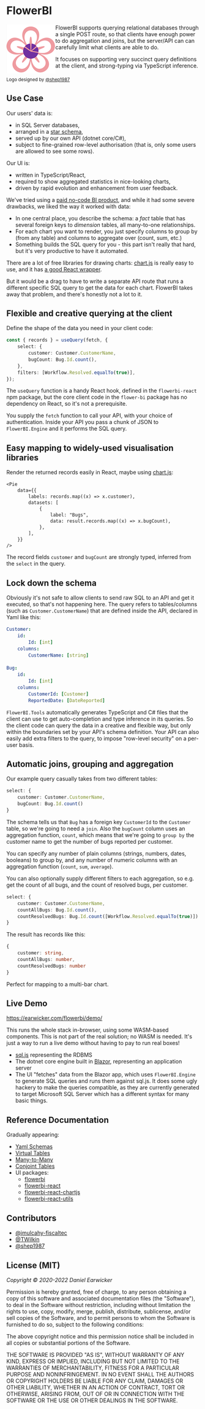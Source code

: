 # FlowerBI

<img align="left" width="128" height="128" src="logo128.png">

FlowerBI supports querying relational databases through a single POST route, so that clients have enough power to do aggregation and joins, but the server/API can can carefully limit what clients are able to do.

It focuses on supporting very succinct query definitions at the client, and strong-typing via TypeScript inference.

<sub>Logo designed by [@shep1987](https://github.com/shep1987)</sub>

## Use Case

Our users' data is:

-   in SQL Server databases,
-   arranged in a [star schema](https://en.wikipedia.org/wiki/Star_schema),
-   served up by our own API (dotnet core/C#),
-   subject to fine-grained row-level authorisation (that is, only some users are allowed to see some rows).

Our UI is:

-   written in TypeScript/React,
-   required to show aggregated statistics in nice-looking charts,
-   driven by rapid evolution and enhancement from user feedback.

We've tried using a [paid no-code BI product](./PowerBI.md), and while it had some severe drawbacks, we liked the way it worked with data:

-   In one central place, you describe the schema: a _fact_ table that has several foreign keys to _dimension_ tables, all many-to-one relationships.
-   For each chart you want to render, you just specify columns to group by (from any table) and columns to aggregate over (count, sum, etc.)
-   Something builds the SQL query for you - this part isn't really that hard, but it's very productive to have it automated.

There are a lot of free libraries for drawing charts: [chart.js](https://www.chartjs.org/) is really easy to use, and it has [a good React wrapper](https://github.com/jerairrest/react-chartjs-2).

But it would be a drag to have to write a separate API route that runs a different specific SQL query to get the data for each chart. FlowerBI takes away that problem, and there's honestly not a lot to it.

## Flexible and creative querying at the client

Define the shape of the data you need in your client code:

```ts
const { records } = useQuery(fetch, {
    select: {
        customer: Customer.CustomerName,
        bugCount: Bug.Id.count(),
    },
    filters: [Workflow.Resolved.equalTo(true)],
});
```

The `useQuery` function is a handy React hook, defined in the `flowerbi-react` npm package, but the core client code in the `flower-bi` package has no dependency on React, so it's not a prerequisite.

You supply the `fetch` function to call your API, with your choice of authentication. Inside your API you pass a chunk of JSON to `FlowerBI.Engine` and it performs the SQL query.

## Easy mapping to widely-used visualisation libraries

Render the returned records easily in React, maybe using [chart.js](https://github.com/jerairrest/react-chartjs-2):

```tsx
<Pie
    data={{
        labels: records.map((x) => x.customer),
        datasets: [
            {
                label: "Bugs",
                data: result.records.map((x) => x.bugCount),
            },
        ],
    }}
/>
```

The record fields `customer` and `bugCount` are strongly typed, inferred from the `select` in the query.

## Lock down the schema

Obviously it's not safe to allow clients to send raw SQL to an API and get it executed, so that's not happening here. The query refers to tables/columns (such as `Customer.CustomerName`) that are defined inside the API, declared in Yaml like this:

```yaml
Customer:
    id:
        Id: [int]
    columns:
        CustomerName: [string]

Bug:
    id:
        Id: [int]
    columns:
        CustomerId: [Customer]
        ReportedDate: [DateReported]
```

`FlowerBI.Tools` automatically generates TypeScript and C# files that the client can use to get auto-completion and type inference in its queries. So the client code can query the data in a creative and flexible way, but only within the boundaries set by your API's schema definition. Your API can also easily add extra filters to the query, to impose "row-level security" on a per-user basis.

## Automatic joins, grouping and aggregation

Our example query casually takes from two different tables:

```ts
select: {
    customer: Customer.CustomerName,
    bugCount: Bug.Id.count()
}
```

The schema tells us that `Bug` has a foreign key `CustomerId` to the `Customer` table, so we're going to need a `join`. Also the `bugCount` column uses an aggregation function, `count`, which means that we're going to `group by` the customer name to get the number of bugs reported per customer.

You can specify any number of plain columns (strings, numbers, dates, booleans) to group by, and any number of numeric columns with an aggregation function (`count`, `sum`, `average`).

You can also optionally supply different filters to each aggregation, so e.g. get the count of all bugs, and the count of resolved bugs, per customer.

```ts
select: {
    customer: Customer.CustomerName,
    countAllBugs: Bug.Id.count(),
    countResolvedBugs: Bug.Id.count([Workflow.Resolved.equalTo(true)])
}
```

The result has records like this:

```ts
{
    customer: string,
    countAllBugs: number,
    countResolvedBugs: number
}
```

Perfect for mapping to a multi-bar chart.

## Live Demo

https://earwicker.com/flowerbi/demo/

This runs the whole stack in-browser, using some WASM-based components. This is not part of the real solution; no WASM is needed. It's just a way to run a live demo without having to pay to run real boxes!

-   [sql.js](https://github.com/sql-js/sql.js) representing the RDBMS
-   The dotnet core engine built in [Blazor](https://dotnet.microsoft.com/apps/aspnet/web-apps/blazor), representing an application server
-   The UI "fetches" data from the Blazor app, which uses `FlowerBI.Engine` to generate SQL queries and runs them against sql.js. It does some ugly hackery to make the queries compatible, as they are currently generated to target Microsoft SQL Server which has a different syntax for many basic things.

## Reference Documentation

Gradually appearing:

-   [Yaml Schemas](./docs/markdown/yaml.md)
-   [Virtual Tables](./docs/markdown/virtual-tables.md)
-   [Many-to-Many](./docs/markdown/many-to-many.md)
-   [Conjoint Tables](./docs/markdown/conjoint.md)
-   UI packages:
    -   [flowerbi](https://earwicker.com/flowerbi/typedoc/flowerbi)
    -   [flowerbi-react](https://earwicker.com/flowerbi/typedoc/flowerbi-react)
    -   [flowerbi-react-chartjs](https://earwicker.com/flowerbi/typedoc/flowerbi-react-chartjs)
    -   [flowerbi-react-utils](https://earwicker.com/flowerbi/typedoc/flowerbi-react-utils)

## Contributors

-   [@jmulcahy-fiscaltec](https://github.com/jmulcahy-fiscaltec)
-   [@TWilkin](https://github.com/TWilkin)
-   [@shep1987](https://github.com/shep1987)

## License (MIT)

_Copyright © 2020-2022 Daniel Earwicker_

Permission is hereby granted, free of charge, to any person obtaining a copy of this software and associated documentation files (the "Software"), to deal in the Software without restriction, including without limitation the rights to use, copy, modify, merge, publish, distribute, sublicense, and/or sell copies of the Software, and to permit persons to whom the Software is furnished to do so, subject to the following conditions:

The above copyright notice and this permission notice shall be included in all copies or substantial portions of the Software.

THE SOFTWARE IS PROVIDED "AS IS", WITHOUT WARRANTY OF ANY KIND, EXPRESS OR IMPLIED, INCLUDING BUT NOT LIMITED TO THE WARRANTIES OF MERCHANTABILITY, FITNESS FOR A PARTICULAR PURPOSE AND NONINFRINGEMENT. IN NO EVENT SHALL THE AUTHORS OR COPYRIGHT HOLDERS BE LIABLE FOR ANY CLAIM, DAMAGES OR OTHER LIABILITY, WHETHER IN AN ACTION OF CONTRACT, TORT OR OTHERWISE, ARISING FROM, OUT OF OR IN CONNECTION WITH THE SOFTWARE OR THE USE OR OTHER DEALINGS IN THE SOFTWARE.

